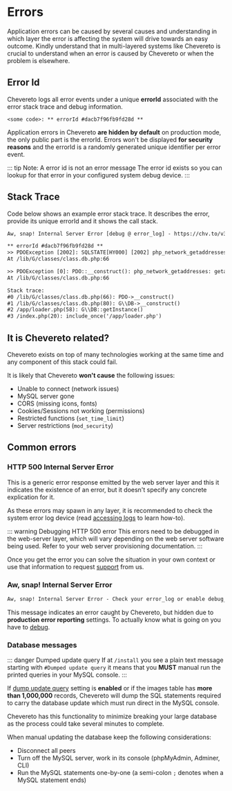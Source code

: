 # Errors

Application errors can be caused by several causes and understanding in which layer the error is affecting the system will drive towards an easy outcome. Kindly understand that in multi-layered systems like Chevereto is crucial to understand when an error is caused by Chevereto or when the problem is elsewhere.

## Error Id

Chevereto logs all error events under a unique **errorId** associated with the error stack trace and debug information.

```plain
<some code>: ** errorId #dacb7f96fb9fd28d **
```

Application errors in Chevereto **are hidden by default** on production mode, the only public part is the errorId. Errors won't be displayed **for security reasons** and the errorId is a randomly generated unique identifier per error event.

::: tip Note: A error id is not an error message
The error id exists so you can lookup for that error in your configured system debug device.
:::

## Stack Trace

Code below shows an example error stack trace. It describes the error, provide its unique errorId and it shows the call stack.

```txt
Aw, snap! Internal Server Error [debug @ error_log] - https://chv.to/v3/debug

** errorId #dacb7f96fb9fd28d **
>> PDOException [2002]: SQLSTATE[HY000] [2002] php_network_getaddresses: getaddrinfo failed: Name or service not known
At /lib/G/classes/class.db.php:66

>> PDOException [0]: PDO::__construct(): php_network_getaddresses: getaddrinfo failed: Name or service not known
At /lib/G/classes/class.db.php:66

Stack trace:
#0 /lib/G/classes/class.db.php(66): PDO->__construct()
#1 /lib/G/classes/class.db.php(80): G\\DB->__construct()
#2 /app/loader.php(58): G\\DB::getInstance()
#3 /index.php(20): include_once('/app/loader.php')
```

## It is Chevereto related?

Chevereto exists on top of many technologies working at the same time and any component of this stack could fail.

It is likely that Chevereto **won't cause** the following issues:

* Unable to connect (network issues)
* MySQL server gone
* CORS (missing icons, fonts)
* Cookies/Sessions not working (permissions)
* Restricted functions (`set_time_limit`)
* Server restrictions (`mod_security`)

## Common errors

### HTTP 500 Internal Server Error

This is a generic error response emitted by the web server layer and this it indicates the existence of an error, but it doesn't specify any concrete explication for it.

As these errors may spawn in any layer, it is recommended to check the system error log device (read [accessing logs](debug.md#accessing-logs) to learn how-to).

::: warning Debugging HTTP 500 error
This errors need to be debugged in the web-server layer, which will vary depending on the web server software being used. Refer to your web server provisioning documentation.
:::

Once you get the error you can solve the situation in your own context or use that information to request [support](https://chevereto.com/support) from us.

### Aw, snap! Internal Server Error

```txt
Aw, snap! Internal Server Error - Check your error_log or enable debug_mode = 3
```

This message indicates an error caught by Chevereto, but hidden due to **production error reporting** settings. To actually know what is going on you have to [debug](./debug.md).

### Database messages

::: danger Dumped update query
If at `/install` you see a plain text message starting with `#Dumped update query` it means that you **MUST** manual run the printed queries in your MySQL console.
:::

If [dump update query](../../settings/system.md#dump-update-query) setting is **enabled** or if the images table has **more than 1,000,000** records, Chevereto will dump the SQL statements required to carry the database update which must run direct in the MySQL console.

Chevereto has this functionality to minimize breaking your large database as the process could take several minutes to complete.

When manual updating the database keep the following considerations:

* Disconnect all peers
* Turn off the MySQL server, work in its console (phpMyAdmin, Adminer, CLI)
* Run the MySQL statements one-by-one (a semi-colon `;` denotes when a MySQL statement ends)

